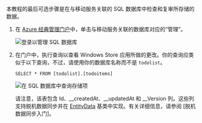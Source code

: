 本教程的最后可选步骤是在与移动服务关联的 SQL 数据库中检查和复审所存储的数据。

1. 在 [Azure 经典管理门户](https://manage.windowsazure.cn/)中，单击与移动服务关联的数据库对应的“管理”。

    ![登录以管理 SQL 数据库](./media/mobile-services-dotnet-backend-view-sql-data/manage-sql-azure-database.png)

2. 在门户中，执行查询以查看 Windows Store 应用所做的更改。你的查询应类似于以下查询，不过，请使用你的数据库名称而不是 <code>todolist</code>。</p>

    ```
    SELECT * FROM [todolist].[todoitems]
    ```

    ![在 SQL 数据库中查询存储项](./media/mobile-services-dotnet-backend-view-sql-data/sql-azure-query.png)

    请注意，该表包含 Id、\_\_createdAt、\_\_updatedAt 和 \_\_Version 列。这些列支持脱机数据同步并在 [EntityData](http://msdn.microsoft.com/zh-cn/library/microsoft.windowsazure.mobile.service.entitydata.aspx) 基类中实现。有关详细信息，请参阅 [脱机数据同步入门]。

<!---HONumber=Mooncake_0118_2016-->